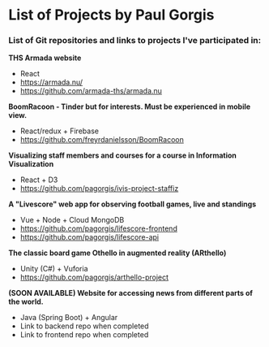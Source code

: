 # List of Projects by Paul Gorgis
### List of Git repositories and links to projects I've participated in:

**THS Armada website**
- React
- https://armada.nu/
- https://github.com/armada-ths/armada.nu

**BoomRacoon - Tinder but for interests. Must be experienced in mobile view.**
- React/redux + Firebase
- https://github.com/freyrdanielsson/BoomRacoon

**Visualizing staff members and courses for a course in Information Visualization**
- React + D3
- https://github.com/pagorgis/ivis-project-staffiz

**A "Livescore" web app for observing football games, live and standings**
- Vue + Node + Cloud MongoDB
- https://github.com/pagorgis/lifescore-frontend
- https://github.com/pagorgis/lifescore-api

**The classic board game Othello in augmented reality (ARthello)**
- Unity (C#) + Vuforia
- https://github.com/pagorgis/arthello-project

**(SOON AVAILABLE) Website for accessing news from different parts of the world.**
- Java (Spring Boot) + Angular
- Link to backend repo when completed
- Link to frontend repo when completed
